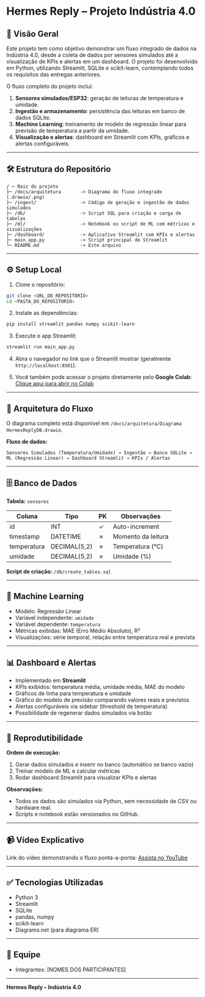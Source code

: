 # Hermes Reply – Projeto Indústria 4.0

## 📄 Visão Geral

Este projeto tem como objetivo demonstrar um fluxo integrado de dados na Indústria 4.0, desde a coleta de dados por sensores simulados até a visualização de KPIs e alertas em um dashboard. O projeto foi desenvolvido em Python, utilizando Streamlit, SQLite e scikit-learn, contemplando todos os requisitos das entregas anteriores.

O fluxo completo do projeto inclui:

1. **Sensores simulados/ESP32**: geração de leituras de temperatura e umidade.
2. **Ingestão e armazenamento**: persistência das leituras em banco de dados SQLite.
3. **Machine Learning**: treinamento de modelo de regressão linear para previsão de temperatura a partir da umidade.
4. **Visualização e alertas**: dashboard em Streamlit com KPIs, gráficos e alertas configuráveis.

---

## 🛠 Estrutura do Repositório

```
/ ─ Raiz do projeto
├─ /docs/arquitetura       -> Diagrama do fluxo integrado (.drawio/.png)
├─ /ingest/                -> Código de geração e ingestão de dados simulados
├─ /db/                    -> Script SQL para criação e carga de tabelas
├─ /ml/                    -> Notebook ou script de ML com métricas e visualizações
├─ /dashboard/             -> Aplicativo Streamlit com KPIs e alertas
├─ main_app.py             -> Script principal do Streamlit
└─ README.md               -> Este arquivo
```

---

## ⚙️ Setup Local

1. Clone o repositório:

```bash
git clone <URL_DO_REPOSITORIO>
cd <PASTA_DO_REPOSITORIO>
```

2. Instale as dependências:

```bash
pip install streamlit pandas numpy scikit-learn
```

3. Execute o app Streamlit:

```bash
streamlit run main_app.py
```

4. Abra o navegador no link que o Streamlit mostrar (geralmente `http://localhost:8501`).

5. Você também pode acessar o projeto diretamente pelo **Google Colab**: [Clique aqui para abrir no Colab](https://colab.research.google.com/drive/1CawL-Tg5k6swbWcL7VYS_7D5PVSMs2zl?usp=sharing)

---

## 🧩 Arquitetura do Fluxo

O diagrama completo está disponível em `/docs/arquitetura/Diagrama HermesReplyDB.drawio`.

**Fluxo de dados:**

```
Sensores Simulados (Temperatura/Umidade) → Ingestão → Banco SQLite → ML (Regressão Linear) → Dashboard Streamlit → KPIs / Alertas
```

---

## 🗄 Banco de Dados

**Tabela:** `sensores`

| Coluna      | Tipo         | PK | Observações        |
| ----------- | ------------ | -- | ------------------ |
| id          | INT          | ✓  | Auto-increment     |
| timestamp   | DATETIME     | ✗  | Momento da leitura |
| temperatura | DECIMAL(5,2) | ✗  | Temperatura (°C)   |
| umidade     | DECIMAL(5,2) | ✗  | Umidade (%)        |

**Script de criação:** `/db/create_tables.sql`

---

## 🤖 Machine Learning

* Modelo: Regressão Linear
* Variável independente: `umidade`
* Variável dependente: `temperatura`
* Métricas exibidas: MAE (Erro Médio Absoluto), R²
* Visualizações: série temporal, relação entre temperatura real e prevista

---

## 📊 Dashboard e Alertas

* Implementado em **Streamlit**
* KPIs exibidos: temperatura média, umidade média, MAE do modelo
* Gráficos de linha para temperatura e umidade
* Gráfico do modelo de previsão comparando valores reais e previstos
* Alertas configuráveis via sidebar (threshold de temperatura)
* Possibilidade de regenerar dados simulados via botão

---

## 📝 Reprodutibilidade

**Ordem de execução:**

1. Gerar dados simulados e inserir no banco (automático se banco vazio)
2. Treinar modelo de ML e calcular métricas
3. Rodar dashboard Streamlit para visualizar KPIs e alertas

**Observações:**

* Todos os dados são simulados via Python, sem necessidade de CSV ou hardware real.
* Scripts e notebook estão versionados no GitHub.

---

## 📹 Vídeo Explicativo

Link do vídeo demonstrando o fluxo ponta-a-ponta: [Assista no YouTube](https://youtu.be/qx1fCxv9Xl8)

---

## ✅ Tecnologias Utilizadas

* Python 3
* Streamlit
* SQLite
* pandas, numpy
* scikit-learn
* Diagrams.net (para diagrama ER)

---

## 👥 Equipe

* Integrantes: [NOMES DOS PARTICIPANTES]

---

**Hermes Reply – Indústria 4.0**

